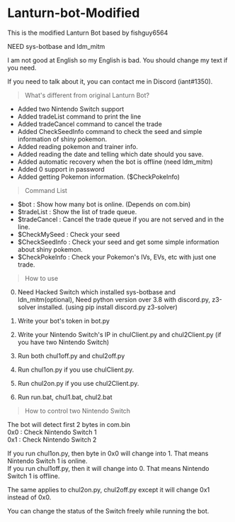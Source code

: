 # Lanturn-bot-Modified
This is the modified Lanturn Bot based by fishguy6564

NEED sys-botbase and ldm_mitm

I am not good at English so my English is bad. You should change my text if you need.

If you need to talk about it, you can contact me in Discord (iant#1350).


>What's different from original Lanturn Bot?
* Added two Nintendo Switch support
* Added tradeList command to print the line
* Added tradeCancel command to cancel the trade
* Added CheckSeedInfo command to check the seed and simple information of shiny pokemon.
* Added reading pokemon and trainer info.
* Added reading the date and telling which date should you save.
* Added automatic recovery when the bot is offline (need ldm_mitm)
* Added 0 support in password
* Added getting Pokemon information. ($CheckPokeInfo)

>Command List
* $bot : Show how many bot is online. (Depends on com.bin)
* $tradeList : Show the list of trade queue.
* $tradeCancel : Cancel the trade queue if you are not served and in the line.
* $CheckMySeed : Check your seed
* $CheckSeedInfo : Check your seed and get some simple information about shiny pokemon.
* $CheckPokeInfo : Check your Pokemon's IVs, EVs, etc with just one trade.


>How to use

0. Need Hacked Switch which installed sys-botbase and ldn_mitm(optional), Need python version over 3.8 with discord.py, z3-solver installed. (using pip install discord.py z3-solver)  

1. Write your bot's token in bot.py
2. Write your Nintendo Switch's IP in chulClient.py and chul2Client.py (if you have two Nintendo Switch)
3. Run both chul1off.py and chul2off.py
4. Run chul1on.py if you use chulClient.py.
5. Run chul2on.py if you use chul2Client.py.
6. Run run.bat, chul1.bat, chul2.bat

>How to control two Nintendo Switch

The bot will detect first 2 bytes in com.bin  
0x0 : Check Nintendo Switch 1  
0x1 : Check Nintendo Switch 2  

If you run chul1on.py, then byte in 0x0 will change into 1. That means Nintendo Switch 1 is online.  
If you run chul1off.py, then it will change into 0. That means Nintendo Switch 1 is offline.

The same applies to chul2on.py, chul2off.py except it will change 0x1 instead of 0x0.

You can change the status of the Switch freely while running the bot. 
